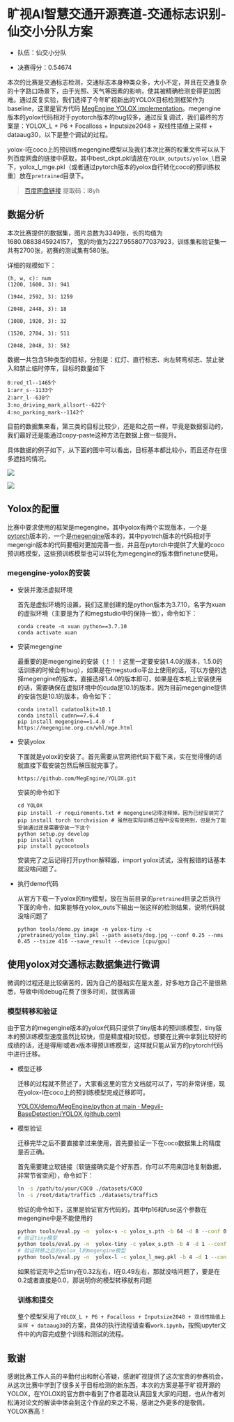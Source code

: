 # 旷视AI智慧交通开源赛道-交通标志识别-仙交小分队方案

* 队伍：仙交小分队 

* 决赛得分：0.54674

本次的比赛是交通标志检测，交通标志本身种类众多，大小不定，并且在交通复杂的十字路口场景下，由于光照、天气等因素的影响，使其被精确检测变得更加困难。通过反复实验，我们选择了今年旷视新出的YOLOX目标检测框架作为baseline，这里是官方代码 [MegEngine YOLOX implementation](https://github.com/MegEngine/YOLOX)。megengine版本的yolox代码相对于pyotorch版本的bug较多，通过反复调试，我们最终的方案是：YOLOX_L + P6 + Focalloss + Inputsize2048 + 双线性插值上采样 + dataaug30，以下是整个调试的过程。

yolox-l在coco上的预训练megengine模型以及我们本次比赛的权重文件可以从下列百度网盘的链接中获取，其中best_ckpt.pkl请放在`YOLOX_outputs/yolox_l`目录下，yolox_l_mge.pkl（或者通过pytorch版本的yolox自行转化coco的预训练权重）放在`pretrained`目录下。

> [百度网盘链接](https://pan.baidu.com/s/12HZ6nSBvaXiFjedQ5ryktQ )         提取码：l8yh

## 数据分析
本次比赛提供的数据集，图片总数为3349张，长的均值为1680.0883845924157， 宽的均值为2227.9558077037923，训练集和验证集一共有2700张，初赛的测试集有580张。

详细的规模如下：

```
(h, w, c): num
(1200, 1600, 3): 941

(1944, 2592, 3): 1259

(2048, 2448, 3): 18

(1080, 1920, 3): 32

(1520, 2704, 3): 511

(2048, 2048, 3): 582
```

数据一共包含5种类型的目标，分别是：红灯、直行标志、向左转弯标志、禁止驶入和禁止临时停车，目标的数量如下

```
0:red_tl--1465个
1:arr_s--1133个
2:arr_l--638个
3:no_driving_mark_allsort--622个
4:no_parking_mark--1142个
```

目前的数据集来看，第三类的目标比较少，还是和之前一样，毕竟是数据驱动的，我们最好还是能通过copy-paste这种方法在数据上做一些提升。

具体数据的例子如下，从下面的图中可以看出，目标基本都比较小，而且还存在很多遮挡的情况。

![](https://vehicle4cm.oss-cn-beijing.aliyuncs.com/typoraimgs/3279125,1bb5780005b1590b9.jpg)

![](https://vehicle4cm.oss-cn-beijing.aliyuncs.com/typoraimgs/image-20210916135049212.png)

## Yolox的配置

比赛中要求使用的框架是megengine，其中yolox有两个实现版本，一个是[pytorch](https://github.com/Megvii-BaseDetection/YOLOX)版本的，一个是[megengine](https://github.com/MegEngine/YOLOX)版本的，其中pyotrch版本的代码相对于megengin版本的代码要相对更加完善一些，并且在pytorch中提供了大量的coco预训练模型，这些预训练模型也可以转化为megengine的版本做finetune使用。

### megengine-yolox的安装

* 安装并激活虚拟环境

  首先是虚拟环境的设置，我们这里创建的是python版本为3.7.10，名字为xuan的虚拟环境（主要是为了和megstudio中的保持一致），命令如下：

  ```
  conda create -n xuan python==3.7.10
  conda activate xuan
  ```

* 安装megengine

  最重要的是megengine的安装（！！！这里一定要安装1.4.0的版本，1.5.0的话训练的时候会有bug），如果是在megstudio平台上使用的话，可以方便的选择megengine的版本，直接选择1.4.0的版本即可，如果是在本机上安装使用的话，需要确保在虚拟环境中的cuda是10.1的版本，因为目前megengine提供的安装包是10.1的版本，命令如下：

  ```
  conda install cudatoolkit=10.1
  conda install cudnn==7.6.4
  pip install megengine==1.4.0 -f https://megengine.org.cn/whl/mge.html
  ```

* 安装yolox

  下面就是yolox的安装了。首先需要从官网把代码下载下来，实在觉得慢的话就直接下载安装包然后解压就完事了。

  ```
  https://github.com/MegEngine/YOLOX.git
  ```

  安装的命令如下

  ```
  cd YOLOX
  pip install -r requirements.txt # megengine记得注释掉，因为已经安装完了
  pip install torch torchvision # 虽然在实际训练过程中没有使用到，但是为了能安装通过还是需要安装一下这个
  python setup.py develop
  pip install cython
  pip install pycocotools
  ```

  安装完了之后记得打开python解释器，import yolox试试，没有报错的话基本就没啥问题了。

* 执行demo代码

  从官方下载一下yolox的tiny模型，放在当前目录的`pretrained`目录之后执行下面的命令，如果能够在yolox_outs下输出一张这样的检测结果，说明代码就没啥问题了

  ```
  python tools/demo.py image -n yolox-tiny -c /pretrained/yolox_tiny.pkl --path assets/dog.jpg --conf 0.25 --nms 0.45 --tsize 416 --save_result --device [cpu/gpu]
  ```




## 使用yolox对交通标志数据集进行微调

微调的过程还是比较痛苦的，因为自己的基础实在是太差，好多地方自己不是很熟悉，导致中间debug花费了很多时间，就很离谱

### 模型转移和验证

由于官方的megengine版本的yolox代码只提供了tiny版本的预训练模型，tiny版本的预训练模型速度虽然比较快，但是精度相对较低，想要在比赛中拿到比较好的成绩的话，还是得用l或者x版本得预训练模型，这样就只能从官方的pytorch代码中进行迁移。

* 模型迁移

  迁移的过程就不赘述了，大家看这里的官方文档就可以了，写的非常详细，现在yolox-l在coco上的预训练模型完成迁移即可。

  [YOLOX/demo/MegEngine/python at main · Megvii-BaseDetection/YOLOX (github.com)](https://github.com/Megvii-BaseDetection/YOLOX/tree/main/demo/MegEngine/python)

* 模型验证

  迁移完毕之后不要直接拿过来使用，首先要验证一下在coco数据集上的精度是否正确。

  首先需要建立软链接（软链接确实是个好东西，你可以不用来回地复制数据，非常节省空间），命令如下：

  ```bash
  ln -s /path/to/your/COCO ./datasets/COCO
  ln -s /root/data/traffic5 ./datasets/traffic5
  ```

  验证的命令如下，这里是验证官方代码的，其中fp16和fuse这个参数在megengine中是不能使用的

  ```bash
  python tools/eval.py -n  yolox-s -c yolox_s.pth -b 64 -d 8 --conf 0.001 [--fp16] [--fuse]
  # 验证tiny模型
  python tools/eval.py -n  yolox-tiny -c yolox_s.pth -b 4 -d 1 --conf 0.01           
  # 验证转移之后的yolox_l的megengine模型
  python tools/eval.py -n  yolox-l -c yolox_l_meg.pkl -b 4 -d 1 --conf 0.01 # 一般转移之后megengine的模型是pkl格式的
  ```
  
  如果验证完毕之后tiny在0.32左右，l在0.49左右，那就没啥问题了，要是在0.2或者直接是0.0，那说明你的模型转移就有问题
  
  ### 训练和提交

  整个模型采用了`YOLOX_L + P6 + Focalloss + Inputsize2048 + 双线性插值上采样 + dataaug30`的方案，具体的执行流程请查看`work.ipynb`，按照jupyter文件中的内容完成整个训练和测试的流程。

## 致谢

感谢比赛工作人员的辛勤付出和耐心答疑，感谢旷视提供了这次宝贵的参赛机会，从这次比赛中学到了很多关于目标检测的新东西，本次的方案是基于旷视开源的YOLOX，在YOLOX的官方群中看到了作者葛政认真回复大家的问题，也从作者刘松涛对论文的解读中体会到这个作品的来之不易，感谢之外更多的是敬佩，YOLOX赛高！

